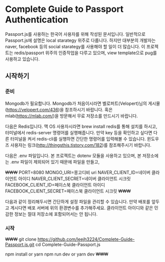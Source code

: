 # Complete Guide to Passport Authentication

Passport.js를 사용하는 한국어 사용자를 위해 작성된 문서입니다.
일반적으로 Passport.js에 설명은 local starategy 위주로 다룹니다.
하지만 대부분의 개발자는 naver, facebook 등의 social starategy를 사용해야 할 일이 더 많습니다. 
이 프로젝트는 redis/passport 위주의 인증작업을 다루고 있으며, view template으로 pug를 사용하고 있습니다.

## 시작하기

### 준비

Mongodb가 필요합니다.
Mongodb가 처음이시라면 벨로퍼트(Velopert)님의 게시물(https://velopert.com/436)을 참조하시기 바랍니다. 
혹은 mlab(https://mlab.com/)을 방문해서 무료 저장소를 만드시기 바랍니다.

다음은 Redis입니다. 
맥 OS 사용자시라면 brew install redis를 통해 설치를 하시고,
터미널에서 redis-server 명령어를 실행해줍니다.
만약 key 등을 확인하고 싶다면 다른 터미널을 켜서 redis-cli를 실행하면 간단한 명령어를 입력해볼 수 있습니다.
윈도우즈 사용자는 링크(http://thingsthis.tistory.com/182)를 참조해주시기 바랍니다.

다음은 .env 파일입니다.
본 프로젝트는 dotenv 모듈을 사용하고 있으며, 본 저장소에는 .env 파일이 제외되어 있기 때문에 파일을 만들고,

₩₩₩
  PORT=8080
  MONGO_URI=몽고디비 uri
  NAVER_CLIENT_ID=네이버 클라이언트 아이디
  NAVER_CLIENT_SECRET=네이버 클라이언트 시크릿
  FACEBOOK_CLIENT_ID=페이스북 클라이언트 아이디
  FACEBOOK_CLIENT_SECRET=페이스북 클라이언트 시크릿
₩₩₩

다음과 같이 정리해두시면 간단하게 설정 파일을 관리할 수 있습니다.
만약 배포를 앞두고 계시다면 배포 서버에 위의 환경변수를 추가해주세요.
클라이언트 아이디와 같은 민감한 정보는 절대 저장소에 포함되어서는 안 됩니다.

### 시작

₩₩₩
  git clone https://github.com/leejh3224/Complete-Guide-Passport.js.git
  cd Complete-Guide-Passport.js
  
  npm install or yarn
  npm run dev or yarn dev
₩₩₩

